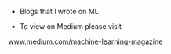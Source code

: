 - Blogs that I wrote on ML

- To view on Medium please visit

www.medium.com/machine-learning-magazine
